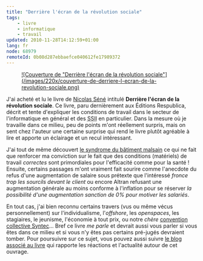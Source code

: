 ```yaml
---
title: "Derrière l'écran de la révolution sociale"
tags:
    - livre
    - informatique
    - travail
updated: 2010-11-28T14:12:59+01:00
lang: fr
node: 68979
remoteId: 0b08d287ebbaefce040612fe17989372
---
```

<figure class="object-left"><a href="/images/couverture-de-derriere-l-ecran-de-la-revolution-sociale.png">![Couverture de "Derrière l'écran de la révolution sociale"](/images/220x/couverture-de-derriere-l-ecran-de-la-revolution-sociale.png)
</a></figure>


J'ai acheté et lu le livre de [Nicolas Séné](http://twitter.com/#!/NicoSene) intitulé **Derrière l'écran de la révolution sociale**.&nbsp;Ce livre,&nbsp;paru dernièrement aux Éditions Respublica, décrit et tente d'expliquer les conditions de travail dans le secteur de l'informatique en général et des <abbr title="Société de Service en Ingéniérie Informatique">SSII</abbr>  en particulier. Dans la mesure où je travaille dans ce milieu, peu de points m'ont réellement surpris,&nbsp;mais on sent chez l'auteur une certaine surprise qui rend le livre plutôt agréable à lire et apporte un éclairage et un recul intéressant.


J'ai tout de même découvert [le syndrome du bâtiment malsain](http://fr.wikipedia.org/wiki/Syndrome_du_b%C3%A2timent_malsain) ce qui ne fait que renforcer ma conviction sur le fait que des conditions (matériels) de travail *correctes* sont primordiales pour l'efficacité comme pour la santé ! Ensuite, certains passages m'ont vraiment fait sourire comme l'anecdote du refus d'une augmentation de salaire sous prétexte que l'intéressé *fronce trop les sourcils devant le client* ou encore Altran refusant une augmentation générale au moins conforme à l'inflation pour se réserver *la possibilité d'une augmentation sanction de 0% pour motiver les salariés*.


En tout cas, j'ai bien reconnu certains travers (vus ou même vécus personnellement) sur l'individualisme, l'*offshore*, les *openspaces*, les stagiaires, le jeunisme, l'économie à tout prix, ou notre *chère&nbsp;*[convention collective Syntec](http://www.syntec.fr/content/view/10/16/)... Bref ce livre *me parle* et devrait aussi vous parler si vous êtes dans ce&nbsp;milieu&nbsp;et si vous n'y êtes pas certains pré-jugés devraient tomber. Pour poursuivre sur ce sujet, vous pouvez aussi suivre [le blog associé au livre](http://revolutionsociale.wordpress.com/) qui rapporte les réactions et l'actualité autour de cet ouvrage.

